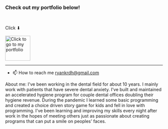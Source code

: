 ### Check out my portfolio below!
<br>

Click ⬇<br><br>
<a href="https://ryankrdh.surge.sh/" target="_blank">
  <img src="src/assets/programmer1.gif" alt="Click to go to my portfolio" width="80" height="80">
</a>

--- 

- 📫 How to reach me ryankrdh@gmail.com

About me: 
I've been working in the dental field for about 10 years. I mainly work 
with patients that have severe dental anxiety. I've built and maintained an accelerated hygiene 
program for couple dental offices doubling their hygiene revenue. During the pandemic I learned some 
basic programming and created a choice driven story game for kids and fell in love with programming. 
I've been learning and improving my skills every night after work in the hopes of meeting 
others just as passionate about creating programs that can put a smile on peoples' faces.

<!---
ryankrdh/ryankrdh is a ✨ special ✨ repository because its `README.md` (this file) appears on your GitHub profile.
You can click the Preview link to take a look at your changes.
--->
